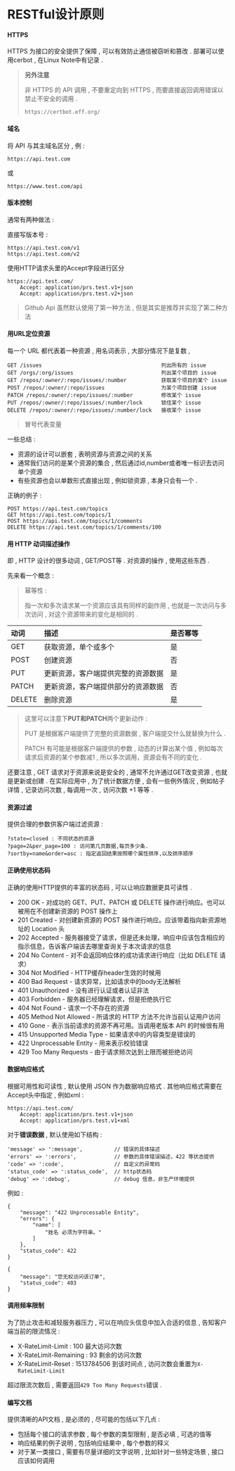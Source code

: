 # RESTful设计原则

#### HTTPS

HTTPS 为接口的安全提供了保障 , 可以有效防止通信被窃听和篡改 . 部署可以使用cerbot , 在Linux Note中有记录 .

> **另外注意**
>
> 非 HTTPS 的 API 调用 , 不要重定向到 HTTPS , 而要直接返回调用错误以禁止不安全的调用 .
>
> ```
> https://certbot.eff.org/
> ```

#### 域名

将 API 与其主域名区分 , 例 :

```
https://api.test.com
```

或

```
https://www.test.com/api
```

#### 版本控制

通常有两种做法 :

直接写版本号 :

```
https://api.test.com/v1
https://api.test.com/v2
```

使用HTTP请求头里的Accept字段进行区分

```
https://api.test.com/
    Accept: application/prs.test.v1+json
    Accept: application/prs.test.v2+json
```

> Github Api 虽然默认使用了第一种方法 , 但是其实是推荐并实现了第二种方法

#### 用URL定位资源

每一个 URL 都代表着一种资源 , 用名词表示 , 大部分情况下是复数 ,

```
GET /issues                                      列出所有的 issue
GET /orgs/:org/issues                            列出某个项目的 issue
GET /repos/:owner/:repo/issues/:number           获取某个项目的某个 issue
POST /repos/:owner/:repo/issues                  为某个项目创建 issue
PATCH /repos/:owner/:repo/issues/:number         修改某个 issue
PUT /repos/:owner/:repo/issues/:number/lock      锁住某个 issue
DELETE /repos/:owner/:repo/issues/:number/lock   接收某个 issue
```

> 冒号代表变量

一些总结 :

* 资源的设计可以嵌套 , 表明资源与资源之间的关系
* 通常我们访问的是某个资源的集合 , 然后通过id,number或者唯一标识去访问单个资源
* 有些资源也会以单数形式直接出现 , 例如锁资源 , 本身只会有一个 . 

正确的例子 :

```
POST https://api.test.com/topics
GET https://api.test.com/topics/1
POST https://api.test.com/topics/1/comments
DELETE https://api.test.com/topics/1/comments/100
```

#### 用 HTTP 动词描述操作

即 , HTTP 设计的很多动词 , GET/POST等 . 对资源的操作 , 使用这些东西 .

先来看一个概念 :

> 幂等性 :
>
> 指一次和多次请求某一个资源应该具有同样的副作用 , 也就是一次访问与多次访问 , 对这个资源带来的变化是相同的 .

| 动词 | 描述 | 是否幂等 |
| :--- | :--- | :--- |
| GET | 获取资源，单个或多个 | 是 |
| POST | 创建资源 | 否 |
| PUT | 更新资源，客户端提供完整的资源数据 | 是 |
| PATCH | 更新资源，客户端提供部分的资源数据 | 否 |
| DELETE | 删除资源 | 是 |

> 这里可以注意下**PUT和PATCH**两个更新动作 :
>
> PUT 是根据客户端提供了完整的资源数据 , 客户端提交什么就替换为什么 .
>
> PATCH 有可能是根据客户端提供的参数 , 动态的计算出某个值 , 例如每次请求后资源的某个参数减1 , 所以多次调用，资源会有不同的变化 .

还要注意 , GET 请求对于资源来说是安全的 , 通常不允许通过GET改变资源 , 也就是更新或创建 . 在实际应用中 , 为了统计数据方便 , 会有一些例外情况 , 例如帖子详情 , 记录访问次数 , 每调用一次 , 访问次数 +1 等等 .

#### 资源过滤

提供合理的参数供客户端过滤资源 :

```
?state=closed : 不同状态的资源
?page=2&per_page=100 : 访问第几页数据,每页多少条.
?sortby=name&order=asc : 指定返回结果按照哪个属性排序,以及排序顺序
```

#### 正确使用状态码

正确的使用HTTP提供的丰富的状态码 , 可以让响应数据更具可读性 .

* 200 OK - 对成功的 GET、PUT、PATCH 或 DELETE 操作进行响应。也可以被用在不创建新资源的 POST 操作上
* 201 Created - 对创建新资源的 POST 操作进行响应。应该带着指向新资源地址的 Location 头
* 202 Accepted - 服务器接受了请求，但是还未处理，响应中应该包含相应的指示信息，告诉客户端该去哪里查询关于本次请求的信息
* 204 No Content - 对不会返回响应体的成功请求进行响应（比如 DELETE 请求）
* 304 Not Modified - HTTP缓存header生效的时候用
* 400 Bad Request - 请求异常，比如请求中的body无法解析
* 401 Unauthorized - 没有进行认证或者认证非法
* 403 Forbidden - 服务器已经理解请求，但是拒绝执行它
* 404 Not Found - 请求一个不存在的资源
* 405 Method Not Allowed - 所请求的 HTTP 方法不允许当前认证用户访问
* 410 Gone - 表示当前请求的资源不再可用。当调用老版本 API 的时候很有用
* 415 Unsupported Media Type - 如果请求中的内容类型是错误的
* 422 Unprocessable Entity - 用来表示校验错误
* 429 Too Many Requests - 由于请求频次达到上限而被拒绝访问

#### 数据响应格式

根据可用性和可读性 , 默认使用 JSON 作为数据响应格式 . 其他响应格式需要在Accept头中指定 , 例如xml :

```
https://api.test.com/
    Accept: application/prs.test.v1+json
    Accept: application/prs.test.v1+xml
```

对于**错误数据** , 默认使用如下结构 :

```
'message' => ':message',          // 错误的具体描述
'errors' => ':errors',            // 参数的具体错误描述，422 等状态提供
'code' => ':code',                // 自定义的异常码
'status_code' => ':status_code',  // http状态码
'debug' => ':debug',              // debug 信息，非生产环境提供
```

例如 :

```
{
    "message": "422 Unprocessable Entity",
    "errors": {
        "name": [
            "姓名 必须为字符串。"
        ]
    },
    "status_code": 422
}

{
    "message": "您无权访问该订单",
    "status_code": 403
}
```

#### 调用频率限制

为了防止攻击和减轻服务器压力 , 可以在响应头信息中加入合适的信息 , 告知客户端当前的限流情况 :

* X-RateLimit-Limit : 100 最大访问次数
* X-RateLimit-Remaining : 93 剩余的访问次数
* X-RateLimit-Reset : 1513784506 到该时间点 , 访问次数会重置为`X-RateLimit-Limit`

超过限流次数后 , 需要返回`429 Too Many Requests`错误 .

#### 编写文档

提供清晰的API文档 , 是必须的 , 尽可能的包括以下几点 :

* 包括每个接口的请求参数 , 每个参数的类型限制 , 是否必填 , 可选的值等
* 响应结果的例子说明 , 包括响应结果中 , 每个参数的释义
* 对于某一类接口 , 需要有尽量详细的文字说明 , 比如针对一些特定场景 , 接口应该如何调用



